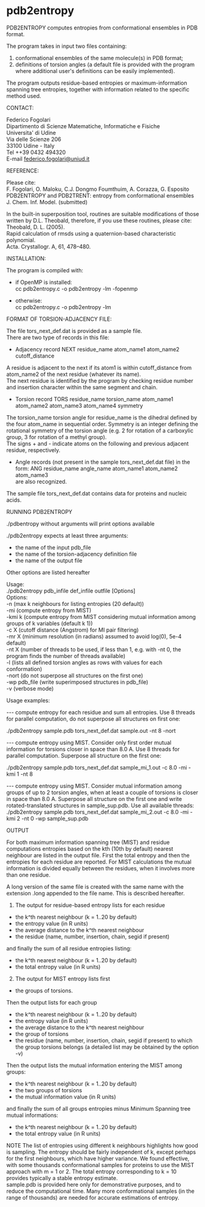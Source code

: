 # pdb2entropy

PDB2ENTROPY computes entropies from conformational ensembles in PDB format.

The program takes in input two files containing:

1) conformational ensembles of the same molecule(s) in PDB format;
2) definitions of torsion angles (a default file is provided with the program
where additional user's definitions can be easily implemented).

The program outputs residue-based entropies or maximum-information spanning
tree entropies, together with information related to the specific method used.

CONTACT:  

Federico Fogolari  
Dipartimento di Scienze Matematiche, Informatiche e Fisiche  
Universita' di Udine  
Via delle Scienze 206  
33100 Udine - Italy  
Tel ++39 0432 494320    
E-mail federico.fogolari@uniud.it  


REFERENCE:

Please cite:  
F. Fogolari, O. Maloku, C.J. Dongmo Foumthuim, A. Corazza, G. Esposito  
PDB2ENTROPY and PDB2TRENT: entropy from conformational ensembles  
J. Chem. Inf. Model. (submitted)

In the built-in superposition tool, routines are suitable modifications of
those written by D.L. Theobald, therefore, if you use these routines, please
cite:  
Theobald, D. L. (2005).   
Rapid calculation of rmsds using a quaternion-based characteristic polynomial.   
Acta. Crystallogr. A, 61, 478–480.  


INSTALLATION:

The program is compiled with: 

- if OpenMP is installed:  
cc pdb2entropy.c -o pdb2entropy -lm -fopenmp

- otherwise:  
cc pdb2entropy.c -o pdb2entropy -lm 

FORMAT OF TORSION-ADJACENCY FILE:

The file tors_next_def.dat is provided as a sample file.   
There are two type of records in this file:

- Adjacency record
NEXT  residue_name  atom_name1  atom_name2  cutoff_distance  

A residue is adjacent to the next if its atom1 is within cutoff_distance from atom_name2 of the next residue (whatever its name).  
The next residue is identified by the program by checking residue number and insertion character within the same segment and chain. 

- Torsion record
TORS residue_name torsion_name atom_name1 atom_name2 atom_name3 atom_name4 symmetry

The torsion_name torsion angle for residue_name is the dihedral defined by the four atom_name in sequential order. Symmetry is an integer defining the rotational symmetry of the torsion angle (e.g. 2 for rotation of a carboxylic group, 3 for rotation of a methyl group).  
The signs + and - indicate atoms on the following and previous adjacent residue, respectively.

- Angle records (not present in the sample tors_next_def.dat file) in the form:
ANG residue_name angle_name atom_name1 atom_name2 atom_name3  
are also recognized.

The sample file tors_next_def.dat contains data for proteins and nucleic acids.

RUNNING PDB2ENTROPY

./pdbentropy without arguments will print options available

./pdb2entropy expects at least three arguments:
 - the name of the input pdb_file 
 - the name of the torsion-adjacency definition file
 - the name of the output file

Other options are listed hereafter

Usage:  
./pdb2entropy pdb_infile def_infile outfile [Options]  
Options:  
-n (max k neighbours for listing entropies (20 default))  
-mi (compute entropy from MIST)  
-kmi k (compute entropy from MIST considering mutual information among groups of k variables (default k 1))  
-c X (cutoff distance (Angstrom) for MI pair filtering)  
-mr X (minimum resolution (in radians) assumed to avoid log(0), 5e-4 default)  
-nt X (number of threads to be used, if less than 1, e.g. with -nt 0, the program finds the number of threads available)  
-l (lists all defined torsion angles as rows with values for each conformation)  
-nort (do not superpose all structures on the first one)  
-wp pdb_file (write superimposed structures in pdb_file)  
-v (verbose mode)  

Usage examples:

--- compute entropy for each residue and sum all entropies. Use 8 threads for parallel computation, do not superpose all structures on first one:

./pdb2entropy sample.pdb tors_next_def.dat sample.out -nt 8 -nort

--- compute entropy using MIST. Consider only first order mutual information for torsions closer in space than 8.0 A. Use 8 threads for parallel computation. Superpose all structure on the first one:

./pdb2entropy sample.pdb tors_next_def.dat sample_mi_1.out -c 8.0 -mi -kmi 1  -nt 8   

--- compute entropy using MIST. Consider mutual information among groups of up to 2 torsion angles, when at least a couple of torsions is closer in space than 8.0 A. Superpose all structure on the first one and write rotated-translated structures in sample_sup.pdb. Use all available threads:  
./pdb2entropy sample.pdb tors_next_def.dat sample_mi_2.out -c 8.0 -mi -kmi 2  -nt 0 -wp sample_sup.pdb 

OUTPUT

For both maximum information spanning tree (MIST) and residue computations entropies based on the kth (10th by default) nearest neighbour are listed in the output file. First the total entropy and then the entropies for each residue are reported. For MIST calculations the mutual information is divided equally between the residues, when it involves more than one residue. 

A long version of the same file is created with the same name with the extension .long appended to the file name.  This is described hereafter.

1) The output for residue-based entropy lists for each residue 
- the k^th nearest neighbour (k = 1..20 by default)
- the entropy value (in R units)
- the average distance to the k^th nearest neighbour
- the residue (name, number, insertion, chain, segid if present)

and finally the sum of all residue entropies listing:
- the k^th nearest neighbour (k = 1..20 by default)
- the total entropy value (in R units)

2) The output for MIST entropy lists first 
- the groups of torsions. 

Then the output lists for each group  
- the k^th nearest neighbour (k = 1..20 by default)
- the entropy value (in R units)
- the average distance to the k^th nearest neighbour
- the group of torsions
- the residue (name, number, insertion, chain, segid if present) to which
  the group torsions belongs (a detailed list may be obtained by the option -v)

Then the output lists the mutual information entering the MIST among groups:
- the k^th nearest neighbour (k = 1..20 by default)
- the two groups of torsions
- the mutual information value (in R units)

and finally the sum of all groups entropies minus Minimum Spanning tree mutual informations:
- the k^th nearest neighbour (k = 1..20 by default)
- the total entropy value (in R units)

NOTE
The list of entropies using different k neighbours highlights how good is sampling. The entropy should be fairly independent of k, except perhaps for the first neighbours, which have higher variance. 
We found effective, with some thousands conformational samples for proteins to use the MIST approach with m = 1 or 2.
The total entropy corresponding to k = 10 provides typically a stable entropy estimate.  
sample.pdb is provided here only for demonstrative purposes, and to reduce the computational time. Many more conformational samples (in the range of thousands) are needed for accurate estimations of entropy.

